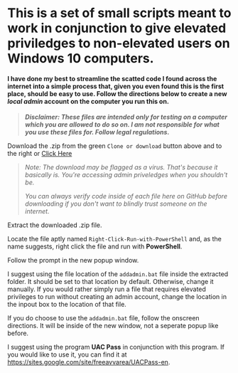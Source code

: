 # This is a set of small scripts meant to work in conjunction to give elevated priviledges to non-elevated users on Windows 10 computers.

#### I have done my best to streamline the scatted code I found across the internet into a simple process that, given you even found this is the first place, should be easy to use. Follow the directions below to create a new *local admin* account on the computer you run this on.


> ***Disclaimer: These files are intended only for testing on a computer which you are allowed to do so on. I am not responsible for what you use these files for. Follow legal regulations.***


Download the .zip from the green `Clone or download` button above and to the right or [Click Here](https://github.com/connconnfuntime/Automated-UAC-Bypass/archive/master.zip "Master.zip Download")

> *Note: The download may be flagged as a virus. That's because it basically is. You're accessing admin priveledges when you shouldn't be.*
>
> *You can always verify code inside of each file here on GitHub before downloading if you don't want to blindly trust someone on the internet.*



Extract the downloaded .zip file.

Locate the file aptly named <code>Right-Click-Run-with-PowerShell</code> and, as the name suggests, right click the file and run with **PowerShell**.

Follow the prompt in the new popup window.

I suggest using the file location of the <code>addadmin.bat</code> file inside the extracted folder. It should be set to that location by default. Otherwise, change it manually. If you would rather simply run a file that requires elevated privileges to run without creating an admin account, change the location in the inpout box to the location of that file.

If you do choose to use the <code>addadmin.bat</code> file, follow the onscreen directions. It will be inside of the new window, not a seperate popup like before.


I suggest using the program **UAC Pass** in conjunction with this program. If you would like to use it, you can find it at https://sites.google.com/site/freeavvarea/UACPass-en.